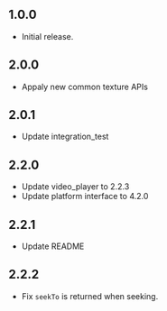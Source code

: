 ## 1.0.0

* Initial release.

## 2.0.0

* Appaly new common texture APIs

## 2.0.1

* Update integration_test
  
## 2.2.0

* Update video_player to 2.2.3
* Update platform interface to 4.2.0

## 2.2.1

* Update README

## 2.2.2

* Fix `seekTo` is returned when seeking.
